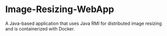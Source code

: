 # Image-Resizing-WebApp
A Java-based application that uses Java RMI for distributed image resizing and is containerized with Docker.
